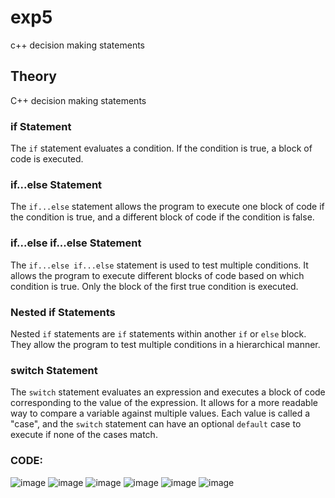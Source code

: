 # exp5
c++ decision making statements

## Theory

C++ decision making statements

### if Statement

The `if` statement evaluates a condition. If the condition is true, a block of code is executed.

### if...else Statement

The `if...else` statement allows the program to execute one block of code if the condition is true, and a different block of code if the condition is false.

### if...else if...else Statement

The `if...else if...else` statement is used to test multiple conditions. It allows the program to execute different blocks of code based on which condition is true. Only the block of the first true condition is executed.

### Nested if Statements

Nested `if` statements are `if` statements within another `if` or `else` block. They allow the program to test multiple conditions in a hierarchical manner.

### switch Statement

The `switch` statement evaluates an expression and executes a block of code corresponding to the value of the expression. It allows for a more readable way to compare a variable against multiple values. Each value is called a "case", and the `switch` statement can have an optional `default` case to execute if none of the cases match.
### CODE:
![image](https://github.com/user-attachments/assets/e470c735-a118-4a1b-878e-a423353276ce)
![image](https://github.com/user-attachments/assets/ff09cbdf-d12a-4416-b403-fef0336c6072)
![image](https://github.com/user-attachments/assets/b5b110b4-8f6f-4fd2-b051-33f6c9d67dae)
![image](https://github.com/user-attachments/assets/100dff18-f177-40e2-8560-8241fcd2108e)
![image](https://github.com/user-attachments/assets/989e6ec3-02a1-460a-8365-c804074efba4)
![image](https://github.com/user-attachments/assets/e2360b84-89ca-475a-abf8-a9596ff88c20)
